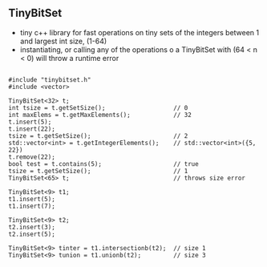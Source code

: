 ## TinyBitSet

- tiny c++ library for fast operations on tiny sets of the integers between 1 and largest int size, (1-64)
- instantiating, or calling any of the operations o a TinyBitSet with  (64 < n < 0) will throw a runtime error

```

#include "tinybitset.h"
#include <vector>

TinyBitSet<32> t;
int tsize = t.getSetSize();                   // 0
int maxElems = t.getMaxElements();            // 32
t.insert(5);
t.insert(22);
tsize = t.getSetSize();                       // 2 
std::vector<int> = t.getIntegerElements();    // std::vector<int>({5, 22})
t.remove(22);
bool test = t.contains(5);                    // true
tsize = t.getSetSize();                       // 1
TinyBitSet<65> t;                             // throws size error

TinyBitSet<9> t1;
t1.insert(5);
t1.insert(7);

TinyBitSet<9> t2;
t2.insert(3);
t2.insert(5);

TinyBitSet<9> tinter = t1.intersectionb(t2);  // size 1
TinyBitSet<9> tunion = t1.unionb(t2);         // size 3

```